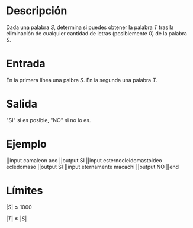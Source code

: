 # Descripción

Dada una palabra $S$, determina si puedes obtener la palabra $T$ tras la eliminación de cualquier cantidad de letras (posiblemente 0) de la palabra $S$.

# Entrada

En la primera línea una palbra $S$. En la segunda una palabra $T$.

# Salida

"SI" si es posible, "NO" si no lo es.

# Ejemplo

||input
camaleon
aeo
||output
SI
||input
esternocleidomastoideo
ecledomaso
||output
SI
||input
eternamente
macachi
||output
NO
||end

# Límites

$|S| \leq 1000$

$|T| \leq |S|$

